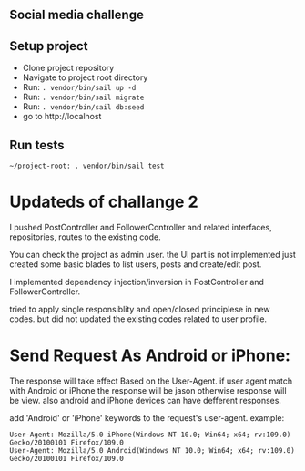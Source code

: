 ## Social media challenge 

## Setup project
- Clone project repository
- Navigate to project root directory
- Run: `. vendor/bin/sail up -d`
- Run: `. vendor/bin/sail migrate`
- Run: `. vendor/bin/sail db:seed`
- go to http://localhost

## Run tests

```
~/project-root: . vendor/bin/sail test
```

# Updateds of challange 2

I pushed PostController and FollowerController and related interfaces, repositories, routes to the existing code.

You can check the project as admin user.
the UI part is not implemented just created some basic blades to list users, posts and create/edit post.

I implemented dependency injection/inversion in PostController and FollowerController.

tried to apply single responsiblity and open/closed principlese in new codes. but did not updated the existing codes related to user profile.


# Send Request As Android or iPhone:
The response will take effect Based on the User-Agent.
if user agent match with Android or iPhone the response will be jason otherwise response will be view.
also android and iPhone devices can have defferent responses.

add 'Android' or 'iPhone' keywords to the request's user-agent.
example:

```
User-Agent: Mozilla/5.0 iPhone(Windows NT 10.0; Win64; x64; rv:109.0) Gecko/20100101 Firefox/109.0
User-Agent: Mozilla/5.0 Android(Windows NT 10.0; Win64; x64; rv:109.0) Gecko/20100101 Firefox/109.0
```
